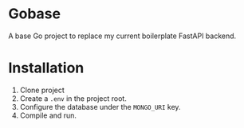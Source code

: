 # Gobase

A base Go project to replace my current boilerplate FastAPI backend.

Installation
============
1. Clone project
2. Create a `.env` in the project root.
3. Configure the database under the `MONGO_URI` key.
4. Compile and run.